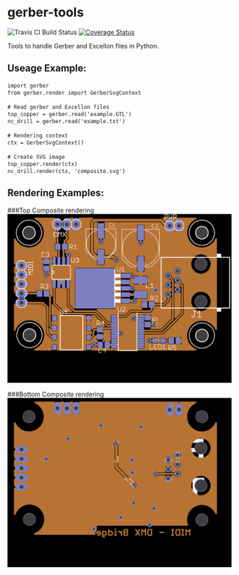 gerber-tools
============
![Travis CI Build Status](https://travis-ci.org/hamiltonkibbe/gerber-tools.svg?branch=master) 
[![Coverage Status](https://coveralls.io/repos/hamiltonkibbe/gerber-tools/badge.png?branch=master)](https://coveralls.io/r/hamiltonkibbe/gerber-tools?branch=master)

Tools to handle Gerber and Excellon files in Python.

Useage Example:
---------------
    import gerber
    from gerber.render import GerberSvgContext

    # Read gerber and Excellon files
    top_copper = gerber.read('example.GTL')
    nc_drill = gerber.read('example.txt')

    # Rendering context
    ctx = GerberSvgContext()

    # Create SVG image
    top_copper.render(ctx)
    nc_drill.render(ctx, 'composite.svg')


Rendering Examples:
-------------------
###Top Composite rendering
![Composite Top Image](examples/composite_top.png)

###Bottom Composite rendering
![Composite Bottom Image](examples/composite_bottom.png)